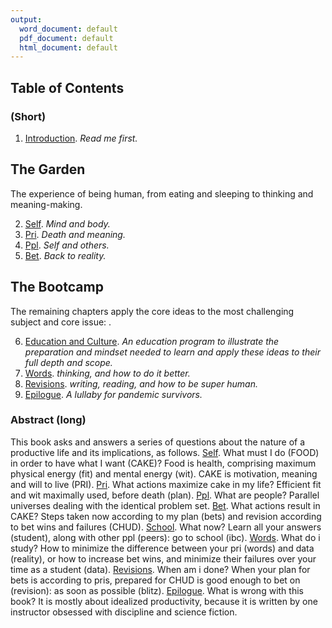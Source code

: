 ```yaml
---
output:
  word_document: default
  pdf_document: default
  html_document: default
---
```


## Table of Contents  
### (Short)  

1. [Introduction](c01-Intro.md). <!-- 1175 -->  *Read me first.*  

**The Garden**  
----------------------------------  
The experience of being human, 
from eating and sleeping 
to thinking and meaning-making. 

2. [Self](c04-gdn-self.md). <!-- 2061 -->  *Mind and body.*    
3. [Pri](c05-gdn-pri.md).  <!-- 653 --> *Death and meaning.*  
4. [Ppl](c06-gdn-ppl.md).  <!-- 512 --> *Self and others.* 
5. [Bet](c07-gdn-bet.md).  <!-- 1125 --> *Back to reality.* 


**The Bootcamp**  
----------------------------------

The remaining chapters apply the core ideas to the most challenging subject and core issue: . 

6. [Education and Culture](c09-ibc-ed.md).  <!-- 1355 --> *An education program to illustrate the preparation and mindset needed to learn and apply these ideas to their full depth and scope.*  
7. [Words](c12-words.md). <!-- 943 --> *thinking, and how to do it better.*  
8. [Revisions](c13-revisions.md). <!-- 1620 --> *writing, reading, and how to be super human.*  
9. [Epilogue](c14-calling.md). <!-- 1161 --> *A lullaby for pandemic survivors.*  

### Abstract (long)  

This book asks and answers a series of questions about the nature of a productive life and its implications, as follows. 
[Self](c04-gdn-self.md). What must I do (FOOD) in order to have what I want (CAKE)? Food is health, comprising maximum physical energy (fit) and mental energy (wit). CAKE is motivation, meaning and will to live (PRI). 
[Pri](c05-gdn-pri.md). What actions maximize cake in my life? Efficient fit and wit maximally used, before death (plan).
[Ppl](c06-gdn-ppl.md). What are people? Parallel universes dealing with the identical problem set.
[Bet](c07-gdn-bet.md). What actions result in CAKE? Steps taken now according to my plan (bets) and revision according to bet wins and failures (CHUD).
[School](c09-ibc-ed.md). What now? Learn all your answers (student), along with other ppl (peers): go to school (ibc).
[Words](c12-words.md). What do i study? How to minimize the difference between your pri (words) and data (reality), or how to increase bet wins, and minimize their failures over your time as a student (data).
[Revisions](c13-revisions.md). When am i done? When your plan for bets is according to pris, prepared for CHUD is good enough to bet on (revision): as soon as possible (blitz).
[Epilogue](c14-calling.md). What is wrong with this book? It is mostly about idealized productivity, because it is written by one instructor obsessed with discipline and science fiction.



